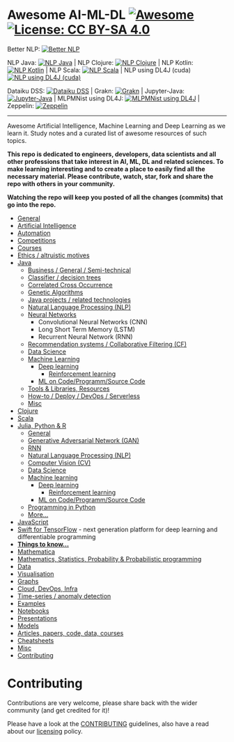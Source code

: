 # Awesome AI-ML-DL [![Awesome](https://awesome.re/badge.svg)](https://awesome.re) [![License: CC BY-SA 4.0](https://img.shields.io/badge/License-CC%20BY--SA%204.0-lightgrey.svg)](https://creativecommons.org/licenses/by-sa/4.0/)

Better NLP: [![Better NLP](https://img.shields.io/docker/pulls/neomatrix369/better-nlp.svg)](https://hub.docker.com/r/neomatrix369/better-nlp) 

NLP Java: [![NLP Java](https://img.shields.io/docker/pulls/neomatrix369/nlp-java.svg)](https://hub.docker.com/r/neomatrix369/nlp-java) | NLP Clojure: [![NLP Clojure](https://img.shields.io/docker/pulls/neomatrix369/nlp-clojure.svg)](https://hub.docker.com/r/neomatrix369/nlp-clojure) | NLP Kotlin: [![NLP Kotlin](https://img.shields.io/docker/pulls/neomatrix369/nlp-kotlin.svg)](https://hub.docker.com/r/neomatrix369/nlp-kotlin) | NLP Scala: [![NLP Scala](https://img.shields.io/docker/pulls/neomatrix369/nlp-scala.svg)](https://hub.docker.com/r/neomatrix369/nlp-scala) | NLP using DL4J (cuda) [![NLP using DL4J (cuda)](https://img.shields.io/docker/pulls/neomatrix369/dl4j-nlp-cuda.svg)](https://hub.docker.com/r/neomatrix369/dl4j-nlp-cuda)


Dataiku DSS: [![Dataiku DSS](https://img.shields.io/docker/pulls/neomatrix369/dataiku-dss.svg)](https://hub.docker.com/r/neomatrix369/dataiku-dss) | Grakn: [![Grakn](https://img.shields.io/docker/pulls/neomatrix369/grakn.svg)](https://hub.docker.com/r/neomatrix369/grakn) | Jupyter-Java: [![Jupyter-Java](https://img.shields.io/docker/pulls/neomatrix369/jupyter-java.svg)](https://hub.docker.com/r/neomatrix369/jupyter-java) | MLPMNist using DL4J: [![MLPMNist using DL4J](https://img.shields.io/docker/pulls/neomatrix369/dl4j-mnist-single-layer.svg)](https://hub.docker.com/r/neomatrix369/dl4j-mnist-single-layer) | Zeppelin: [![Zeppelin](https://img.shields.io/docker/pulls/neomatrix369/zeppelin.svg)](https://hub.docker.com/r/neomatrix369/zeppelin)

---

Awesome Artificial Intelligence, Machine Learning and Deep Learning as we learn it. Study notes and a curated list of awesome resources of such topics.

**This repo is dedicated to engineers, developers, data scientists and all other professions that take interest in AI, ML, DL and related sciences. To make learning interesting and to create a place to easily find all the necessary material. Please contribute, watch, star, fork and share the repo with others in your community.**

**Watching the repo will keep you posted of all the changes (commits) that go into the repo.**

  - [General](README-details.md#general)
  - [Artificial Intelligence](README-details.md#artificial-intelligence)
  - [Automation](README-details.md#automation)
  - [Competitions](competitions.md)
  - [Courses](courses.md)
  - [Ethics / altruistic motives](README-details.md#ethics--altruistic-motives)
  - [Java](./details/java-jvm.md#java)
    - [Business / General / Semi-technical](./details/java-jvm.md#business--general--semi-technical)
    - [Classifier / decision trees](./details/java-jvm.md#classifier--decision-trees)
    - [Correlated Cross Occurrence](./details/java-jvm.md#correlated-cross-occurrence)
    - [Genetic Algorithms](./details/java-jvm.md#genetic-algorithms)
    - [Java projects / related technologies](./details/java-jvm.md#java-projects--related-technologies)
    - [Natural Language Processing (NLP)](./natural-language-processing/java-jvm.md#javajvm)
    - [Neural Networks](./details/java-jvm.md#neural-networks)
 	    - Convolutional Neural Networks (CNN)
 	    - Long Short Term Memory (LSTM)
 	    - Recurrent Neural Network (RNN)
    - [Recommendation systems / Collaborative Filtering (CF)](./details/java-jvm.md#recommendation-systems--collaborative-filtering-cf)
    - [Data Science](./details/java-jvm.md#data-science)
    - [Machine Learning](./details/java-jvm.md#machine-learning)
      - [Deep learning](./details/java-jvm.md#deep-learning)
         - [Reinforcement learning](./details/java-jvm.md#reinforcement-learning)
      - [ML on Code/Programm/Source Code](./ML-on-code-programming-source-code.md)
    - [Tools & Libraries, Resources](./details/java-jvm.md#tools--libraries-other-resources)
    - [How-to / Deploy / DevOps / Serverless](./details/java-jvm.md#how-to--deploy--devops--serverless)
    - [Misc](./details/java-jvm.md#misc)
  - [Clojure](./details/java-jvm.md#clojure)
  - [Scala](./details/java-jvm.md#scala)
  - [Julia, Python & R](./details/julia-python-and-r.md#julia-python-and-r)
    - [General](./details/julia-python-and-r.md#general)
    - [Generative Adversarial Network (GAN)](./details/julia-python-and-r.md#generative-adversarial-network-gan)
    - [RNN](./details/julia-python-and-r.md#rnn)
    - [Natural Language Processing (NLP)](./details/julia-python-and-r.md#natural-language-processing-nlp)
    - [Computer Vision (CV)](./details/julia-python-and-r.md#computer-vision)
    - [Data Science](./details/julia-python-and-r.md#data-science)
    - [Machine learning](./details/julia-python-and-r.md#machine-learning)
      - [Deep learning](./details/julia-python-and-r.md#deep-learning)
        - [Reinforcement learning](./details/julia-python-and-r.md#reinforcement-learning)
      - [ML on Code/Programm/Source Code](./ML-on-code-programming-source-code.md)
    - [Programming in Python](Programming-in-Python.md)
    - [More...](./details/julia-python-and-r.md#more)
  - [JavaScript](README-details.md#javascript)
  - [Swift for TensorFlow](https://www.tensorflow.org/swift/) - next generation platform for deep learning and differentiable programming
  - **[Things to know...](./things-to-know.md)**
  - [Mathematica](./details/mathematica-wolfram-Language.md#mathematica--wolfram-language)
  - [Mathematics, Statistics, Probability & Probabilistic programming](./details/maths-stats-probability.md#mathematics-statistics-probability--probabilistic-programming)
  - [Data](README-details.md#data)
  - [Visualisation](./details/visualisation.md#visualisation)
  - [Graphs](README-details.md#graphs)
  - [Cloud, DevOps, Infra](cloud-devops-infra/README.md#cloud-devops-infra)
  - [Time-series / anomaly detection](time-series_anomaly-detection/README.md)
  - [Examples](README-details.md#examples)
  - [Notebooks](./notebooks/README.md#notebooks)
  - [Presentations](README-details.md#presentations)
  - [Models](README-details.md#models)
  - [Articles, papers, code, data, courses](./details/articles-papers-code-data-courses.md#articles-papers-code-data-courses)
  - [Cheatsheets](./details/cheatsheets.md#cheatsheets)
  - [Misc](./details/misc.md#misc)
- [Contributing](#contributing)

# Contributing

Contributions are very welcome, please share back with the wider community (and get credited for it)!

Please have a look at the [CONTRIBUTING](CONTRIBUTING.md) guidelines, also have a read about our [licensing](LICENSE.md) policy.
